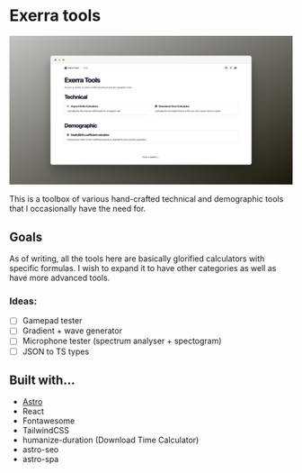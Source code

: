 # Exerra tools

![Banner](public/og.png)

This is a toolbox of various hand-crafted technical and demographic tools that I occasionally have the need for.

## Goals
As of writing, all the tools here are basically glorified calculators with specific formulas. I wish to expand it to have other categories as well as have more advanced tools.

### Ideas:
- [ ] Gamepad tester
- [ ] Gradient + wave generator
- [ ] Microphone tester (spectrum analyser + spectogram)
- [ ] JSON to TS types

## Built with...
- [Astro](https://astro.build)
- React
- Fontawesome
- TailwindCSS
- humanize-duration (Download Time Calculator)
- astro-seo
- astro-spa